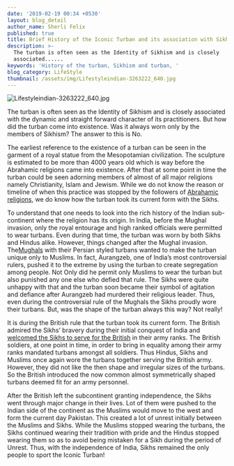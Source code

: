 ```yaml
---
date: '2019-02-19 00:34 +0530'
layout: blog_detail
author_name: Sherli Felix
published: true
title: Brief History of the Iconic Turban and its association with Sikhism
description: >-
  The turban is often seen as the Identity of Sikhism and is closely
  associated......
keywords: 'History of the turban, Sikhism and turban, '
blog_category: LifeStyle
thumbnail: /assets/img/Lifestyleindian-3263222_640.jpg
---
```

![Lifestyleindian-3263222_640.jpg]({{site.baseurl}}/assets/img/Lifestyleindian-3263222_640.jpg)

The turban is often seen as the Identity of Sikhism and is closely associated with the dynamic and straight forward character of its practitioners. But how did the turban come into existence. Was it always worn only by the members of Sikhism? The answer to this is No. 

The earliest reference to the existence of a turban can be seen in the garment of a royal statue from the Mesopotamian civilization. The sculpture is estimated to be more than 4000 years old which is way before the Abrahamic religions came into existence. After that at some point in time the turban could be seen adorning members of almost of all major religions namely Christianity, Islam and Jewism. While we do not know the reason or timeline of when this practice was stopped by the followers of [Abrahamic religions](https://en.wikipedia.org/wiki/Abrahamic_religions), we do know how the turban took its current form with the Sikhs. 

To understand that one needs to look into the rich history of the Indian sub-continent where the religion has its origin. In India, before the Mughal invasion, only the royal entourage and high ranked officials were permitted to wear turbans. Even during that time, the turban was worn by both Sikhs and Hindus alike. However, things changed after the Mughal invasion. The[Mughals](http://knowindia.gov.in/culture-and-heritage/medieval-history/the-mughal-empire.php) with their Persian styled turbans wanted to make the turban unique only to Muslims. In fact, Aurangzeb, one of India’s most controversial rulers, pushed it to the extreme by using the turban to create segregation among people. Not Only did he permit only Muslims to wear the turban but also punished any one else who defied that rule. The Sikhs were quite unhappy with that and the turban soon became their symbol of agitation and defiance after Aurangzeb had murdered their religious leader. Thus, even during the controversial rule of the Mughals the Sikhs proudly wore their turbans. But, was the shape of the turban always this way? Not really!

It is during the British rule that the turban took its current form. The British admired the Sikhs’ bravery during their initial conquest of India and [welcomed the Sikhs to serve for the British](https://en.wikipedia.org/wiki/Sikhs_in_the_British_Indian_Army) in their army ranks. The British soldiers, at one point in time, in order to bring in equality among their army ranks mandated turbans amongst all soldiers. Thus Hindus, Sikhs and Muslims once again wore the turbans together serving the British army. However, they did not like the then shape and irregular sizes of the turbans.  So the British introduced the now common almost symmetrically shaped turbans deemed fit for an army personnel. 

After the British left the subcontinent granting independence, the Sikhs went through major change in their lives. Lot of them were pushed to the Indian side of the continent as the Muslims would move to the west and form the current day Pakistan. This created a lot of unrest initially between the Muslims and Sikhs. While the Muslims stopped wearing the turbans, the Sikhs continued wearing their tradition with pride and the Hindus stopped wearing them so as to avoid being mistaken for a Sikh during the period of Unrest. Thus, with the independence of India, Sikhs remained the only people to sport the Iconic Turban!
